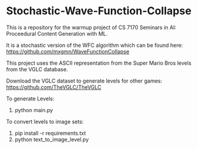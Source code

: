# Stochastic-Wave-Function-Collapse

This is a repository for the warmup project of CS 7170 Seminars in AI: Proceedural Content Generation with ML. 

It is a stochastic version of the WFC algorithm which can be found here: https://github.com/mxgmn/WaveFunctionCollapse

This project uses the ASCII representation from the Super Mario Bros levels from the VGLC database.

Download the VGLC dataset to generate levels for other games: https://github.com/TheVGLC/TheVGLC 

To generate Levels: 
1. python main.py

To convert levels to image sets: 
1. pip install -r requirements.txt
2. python text_to_image_level.py
